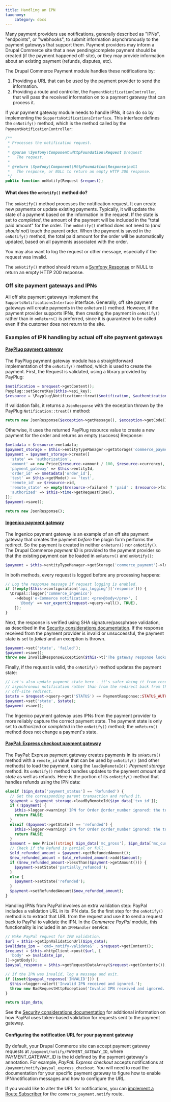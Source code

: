 ```yaml
---
title: Handling an IPN
taxonomy:
    category: docs
---
```


Many payment providers use notifications, generally described as "IPNs", "endpoints", or "webhooks", to submit information asynchronously to the payment gateways that support them. Payment providers may inform a Drupal Commerce site that a new pending/complete payment should be created (if the payment happened off-site), or they may provide information about an existing payment (refunds, disputes, etc).

The Drupal Commerce Payment module handles these notifications by:
1. Providing a URL that can be used by the payment provider to send the information.
2. Providing a route and controller, the `PaymentNotificationController`, that will pass the received information on to a payment gateway that can process it.

If your payment gateway module needs to handle IPNs, it can do so by implementing the `SupportsNotificationsInterface`. This interface defines the `onNotify()` method, which is the method called by the `PaymentNotificationController`:

```php
/**
 * Processes the notification request.
 *
 * @param \Symfony\Component\HttpFoundation\Request $request
 *   The request.
 *
 * @return \Symfony\Component\HttpFoundation\Response|null
 *   The response, or NULL to return an empty HTTP 200 response.
 */
public function onNotify(Request $request);
```
#### What does the `onNotify()` method do?
The `onNotify()` method processes the notification request. It can create new payments or update existing payments. Typically, it will update the state of a payment based on the information in the request. If the state is set to *completed*, the amount of the payment will be included in the "total paid amount" for the order. The `onNotify()` method does not need to (*and should not*) touch the parent order. When the payment is saved in the `onNotify()` method, the total paid amount for the order will be automatically updated, based on all payments associated with the order.

You may also want to log the request or other message, especially if the request was invalid.

The `onNotify()` method should return a [Symfony Response] or NULL to return an empty HTTP 200 response.

### Off site payment gateways and IPNs
All off site payment gateways implement the `SupportsNotificationsInterface` interface. Generally, off site payment gateways will create payments in the `onReturn()` method. However, if the payment provider supports IPNs, then creating the payment in `onNotify()` rather than in `onReturn()` is preferred, since it is guaranteed to be called even if the customer does not return to the site.

### Examples of IPN handling by actual off site payment gateways

#### [PayPlug payment gateway]
The PayPlug payment gateway module has a straightforward implementation of the `onNotify()` method, which is used to create the payment. First, the Request is validated, using a library provided by PayPlug:

```php
$notification = $request->getContent();
Payplug::setSecretKey($this->api_key);
$resource = \Payplug\Notification::treat($notification, $authentication = null);
```

If validation fails, it returns a `JsonResponse` with the exception thrown by the PayPlug `Notification::treat()` method:

```php
return new JsonResponse($exception->getMessage(), $exception->getCode());
```

Otherwise, it uses the returned PayPlug resource value to create a new payment for the order and returns an empty (success) Response:

```php
$metadata = $resource->metadata;
$payment_storage = $this->entityTypeManager->getStorage('commerce_payment');
$payment = $payment_storage->create([
  'state' => 'authorization',
  'amount' => new Price($resource->amount / 100, $resource->currency),
  'payment_gateway' => $this->entityId,
  'order_id' => $metadata['order_id'],
  'test' => $this->getMode() == 'test',
  'remote_id' => $resource->id,
  'remote_state' => empty($resource->failure) ? 'paid' : $resource->failure->code,
  'authorized' => $this->time->getRequestTime(),
]);
$payment->save();

return new JsonResponse();
```

#### [Ingenico payment gateway]
The Ingenico payment gateway is an example of an off site payment gateway that creates the payment *before* the plugin form performs the redirect. So the payment is created in neither `onReturn()` nor `onNotify()`. The Drupal Commerce *payment ID* is provided to the payment provider so that the existing payment can be loaded in `onReturn()` and `onNotify()`:

```php
$payment = $this->entityTypeManager->getStorage('commerce_payment')->load($request->query->get('PAYMENT_ID'));
```

In both methods, every request is logged before any processing happens:
```php
// Log the response message if request logging is enabled.
if (!empty($this->configuration['api_logging']['response'])) {
  \Drupal::logger('commerce_ingenico')
    ->debug('e-Commerce notification: <pre>@body</pre>', [
      '@body' => var_export($request->query->all(), TRUE),
    ]);
}
```

Next, the response is verified using SHA signature/passphrase validation, as described in the [Security considerations documentation](../04.security-considerations). If the response received from the payment provider is invalid or unsuccessful, the payment state is set to *failed* and an exception is thrown.

```php
$payment->set('state', 'failed');
$payment->save();
throw new InvalidResponseException($this->t('The gateway response looks suspicious.'));
```

Finally, if the request is valid, the `onNotify()` method updates the payment state:
```php
// Let's also update payment state here - it's safer doing it from received
// asynchronous notification rather than from the redirect back from the
// off-site redirect.
$state = $request->query->get('STATUS') == PaymentResponse::STATUS_AUTHORISED ? 'authorization' : 'completed';
$payment->set('state', $state);
$payment->save();
```
The Ingenico payment gateway uses IPNs from the payment provider to more reliably capture the correct payment state. The payment state is only set to *authorized* or *completed* in the `onNotify()` method; the `onReturn()` method does not change a payment's state.


#### [PayPal: Express checkout payment gateway]
The PayPal: Express payment gateway creates payments in its `onReturn()` method with a `remote_id` value that can be used by `onNotify()` (and other methods) to load the payment, using the `loadByRemoteId()` *Payment storage* method. Its `onNotify()` method handles updates to the payment *amount* and *state* as well as refunds. Here is the portion of its `onNotify()` method that handles refunds using the IPN data:

```php
elseif ($ipn_data['payment_status'] == 'Refunded') {
  // Get the corresponding parent transaction and refund it.
  $payment = $payment_storage->loadByRemoteId($ipn_data['txn_id']);
  if (!$payment) {
    $this->logger->warning('IPN for Order @order_number ignored: the transaction to be refunded does not exist.', ['@order_number' => $ipn_data['invoice']]);
    return FALSE;
  }
  elseif ($payment->getState() == 'refunded') {
    $this->logger->warning('IPN for Order @order_number ignored: the transaction is already refunded.', ['@order_number' => $ipn_data['invoice']]);
    return FALSE;
  }
  $amount = new Price((string) $ipn_data['mc_gross'], $ipn_data['mc_currency']);
  // Check if the Refund is partial or full.
  $old_refunded_amount = $payment->getRefundedAmount();
  $new_refunded_amount = $old_refunded_amount->add($amount);
  if ($new_refunded_amount->lessThan($payment->getAmount())) {
    $payment->setState('partially_refunded');
  }
  else {
    $payment->setState('refunded');
  }
  $payment->setRefundedAmount($new_refunded_amount);
}
```
Handling IPNs from PayPal involves an extra validation step: PayPal includes a validation URL in its IPN data. So the first step for the `onNotify()` method is to extract that URL from the request and use it to send a request back to PayPal to validate the IPN. In the *Commerce PayPal* module, this functionality is included in an `IPNHandler` service:

```php
// Make PayPal request for IPN validation.
$url = $this->getIpnValidationUrl($ipn_data);
$validate_ipn = 'cmd=_notify-validate&' . $request->getContent();
$request = $this->httpClient->post($url, [
  'body' => $validate_ipn,
])->getBody();
$paypal_response = $this->getRequestDataArray($request->getContents());

// If the IPN was invalid, log a message and exit.
if (isset($paypal_response['INVALID'])) {
  $this->logger->alert('Invalid IPN received and ignored.');
  throw new BadRequestHttpException('Invalid IPN received and ignored.');
}

return $ipn_data;
```

See the [Security considerations documentation](../04.security-considerations) for additional information on how PayPal uses token-based validation for requests sent to the payment gateway.

#### Configuring the notification URL for your payment gateway
By default, your Drupal Commerce site can accept payment gateway requests at `/payment/notify/PAYMENT_GATEWAY_ID`, where PAYMENT_GATEWAY_ID is the id defined by the payment gateway's annotation. For example, *PayPal: Express checkout* accepts notifications at `/payment/notify/paypal_express_checkout`. You will need to read the documentation for your specific payment gateway to figure how to enable IPN/notification messages and how to configure the URL.

If you would like to alter the URL for notifications, you can [implement a Route Subscriber] for the `commerce_payment.notify` route.

[implement a Route Subscriber]: https://www.drupal.org/docs/8/api/routing-system/altering-existing-routes-and-adding-new-routes-based-on-dynamic-ones
[Symfony Response]: https://api.drupal.org/api/drupal/vendor%21symfony%21http-foundation%21Response.php/class/Response/8.2.x
[PayPlug payment gateway]: https://www.drupal.org/project/commerce_payplug
[Ingenico payment gateway]: https://www.drupal.org/project/commerce_ingenico
[PayPal: Express checkout payment gateway]: https://www.drupal.org/project/commerce_paypal
